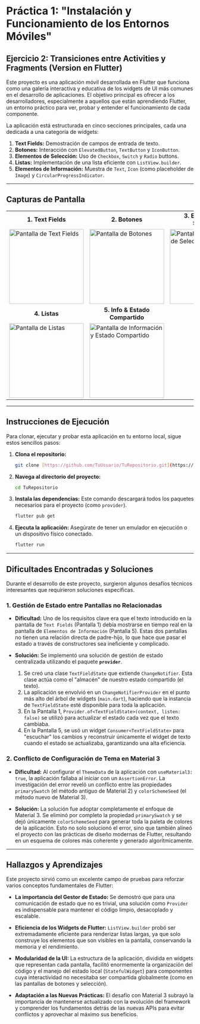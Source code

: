 # Práctica 1: "Instalación y Funcionamiento de los Entornos Móviles"
## Ejercicio 2: Transiciones entre Activities y Fragments (Version en Flutter)

Este proyecto es una aplicación móvil desarrollada en Flutter que funciona como una galería interactiva y educativa de los widgets de UI más comunes en el desarrollo de aplicaciones. El objetivo principal es ofrecer a los desarrolladores, especialmente a aquellos que están aprendiendo Flutter, un entorno práctico para ver, probar y entender el funcionamiento de cada componente.

La aplicación está estructurada en cinco secciones principales, cada una dedicada a una categoría de widgets:

1.  **Text Fields:** Demostración de campos de entrada de texto.
2.  **Botones:** Interacción con `ElevatedButton`, `TextButton` y `IconButton`.
3.  **Elementos de Selección:** Uso de `Checkbox`, `Switch` y `Radio` buttons.
4.  **Listas:** Implementación de una lista eficiente con `ListView.builder`.
5.  **Elementos de Información:** Muestra de `Text`, `Icon` (como placeholder de `Image`) y `CircularProgressIndicator`.

---

## Capturas de Pantalla

<table>
  <tr>
    <td align="center"><strong>1. Text Fields</strong></td>
    <td align="center"><strong>2. Botones</strong></td>
    <td align="center"><strong>3. Elementos de Selección</strong></td>
  </tr>
  <tr>
    <td><img src="https://github.com/user-attachments/assets/13799c0f-6b8f-4451-a2fe-866775ba7406" alt="Pantalla de Text Fields" width="200"/></td>
    <td><img src="https://github.com/user-attachments/assets/a2d4e1df-5a14-483a-b3b3-afcd3d1266bf" alt="Pantalla de Botones" width="200"/></td>
    <td><img src="https://github.com/user-attachments/assets/a97de2f2-e984-4885-8ddf-44fc04550a02" alt="Pantalla de Elementos de Selección" width="200"/></td>
  </tr>
    <tr>
    <td align="center"><strong>4. Listas</strong></td>
    <td align="center"><strong>5. Info & Estado Compartido</strong></td>
  </tr>
   <tr>
    <td><img src="https://github.com/user-attachments/assets/87fabf50-246d-4bf0-b723-191017da0830" alt="Pantalla de Listas" width="200"/></td>
    <td><img src="https://github.com/user-attachments/assets/9458b4c6-af16-49a0-8cc9-61ecee32a628" alt="Pantalla de Información y Estado Compartido" width="200"/></td>
  </tr>
</table>

---

## Instrucciones de Ejecución

Para clonar, ejecutar y probar esta aplicación en tu entorno local, sigue estos sencillos pasos:

1.  **Clona el repositorio:**
    ```bash
    git clone [https://github.com/TuUsuario/TuRepositorio.git](https://github.com/TuUsuario/TuRepositorio.git)
    ```

2.  **Navega al directorio del proyecto:**
    ```bash
    cd TuRepositorio
    ```

3.  **Instala las dependencias:**
    Este comando descargará todos los paquetes necesarios para el proyecto (como `provider`).
    ```bash
    flutter pub get
    ```

4.  **Ejecuta la aplicación:**
    Asegúrate de tener un emulador en ejecución o un dispositivo físico conectado.
    ```bash
    flutter run
    ```

---

## Dificultades Encontradas y Soluciones

Durante el desarrollo de este proyecto, surgieron algunos desafíos técnicos interesantes que requirieron soluciones específicas.

### 1. Gestión de Estado entre Pantallas no Relacionadas

* **Dificultad:** Uno de los requisitos clave era que el texto introducido en la pantalla de `Text Fields` (Pantalla 1) debía mostrarse en tiempo real en la pantalla de `Elementos de Información` (Pantalla 5). Estas dos pantallas no tienen una relación directa de padre-hijo, lo que hace que pasar el estado a través de constructores sea ineficiente y complicado.

* **Solución:** Se implementó una solución de gestión de estado centralizada utilizando el paquete **`provider`**.
    1.  Se creó una clase `TextFieldState` que extiende `ChangeNotifier`. Esta clase actúa como el "almacén" de nuestro estado compartido (el texto).
    2.  La aplicación se envolvió en un `ChangeNotifierProvider` en el punto más alto del árbol de widgets (`main.dart`), haciendo que la instancia de `TextFieldState` esté disponible para toda la aplicación.
    3.  En la Pantalla 1, `Provider.of<TextFieldState>(context, listen: false)` se utilizó para actualizar el estado cada vez que el texto cambiaba.
    4.  En la Pantalla 5, se usó un widget `Consumer<TextFieldState>` para "escuchar" los cambios y reconstruir únicamente el widget de texto cuando el estado se actualizaba, garantizando una alta eficiencia.

### 2. Conflicto de Configuración de Tema en Material 3

* **Dificultad:** Al configurar el `ThemeData` de la aplicación con `useMaterial3: true`, la aplicación fallaba al iniciar con un `AssertionError`. La investigación del error reveló un conflicto entre las propiedades `primarySwatch` (el método antiguo de Material 2) y `colorSchemeSeed` (el método nuevo de Material 3).

* **Solución:** La solución fue adoptar completamente el enfoque de Material 3. Se eliminó por completo la propiedad `primarySwatch` y se dejó únicamente `colorSchemeSeed` para generar toda la paleta de colores de la aplicación. Esto no solo solucionó el error, sino que también alineó el proyecto con las prácticas de diseño modernas de Flutter, resultando en un esquema de colores más coherente y generado algorítmicamente.

---

## Hallazgos y Aprendizajes

Este proyecto sirvió como un excelente campo de pruebas para reforzar varios conceptos fundamentales de Flutter:

* **La importancia del Gestor de Estado:** Se demostró que para una comunicación de estado que no es trivial, una solución como `Provider` es indispensable para mantener el código limpio, desacoplado y escalable.

* **Eficiencia de los Widgets de Flutter:** `ListView.builder` probó ser extremadamente eficiente para renderizar listas largas, ya que solo construye los elementos que son visibles en la pantalla, conservando la memoria y el rendimiento.

* **Modularidad de la UI:** La estructura de la aplicación, dividida en widgets que representan cada pantalla, facilitó enormemente la organización del código y el manejo del estado local (`StatefulWidget`) para componentes cuya interactividad no necesitaba ser compartida globalmente (como en las pantallas de botones y selección).

* **Adaptación a las Nuevas Prácticas:** El desafío con Material 3 subrayó la importancia de mantenerse actualizado con la evolución del framework y comprender los fundamentos detrás de las nuevas APIs para evitar conflictos y aprovechar al máximo sus beneficios.
